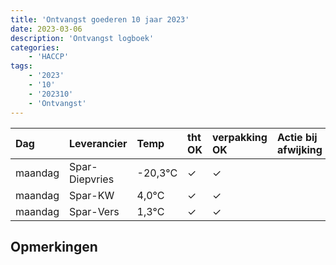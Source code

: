 ```yaml
---
title: 'Ontvangst goederen 10 jaar 2023'
date: 2023-03-06
description: 'Ontvangst logboek'
categories:
    - 'HACCP'
tags:
    - '2023'
    - '10'
    - '202310'
    - 'Ontvangst'
---
```

| Dag | Leverancier | Temp | tht OK | verpakking OK | Actie bij afwijking | Controle door |
|:---|:---|:---|:---|:---|:---|:---|
| maandag | Spar-Diepvries | -20,3°C | &check; | &check; | | DPater |
| maandag | Spar-KW | 4,0°C | &check; | &check; | | DPater |
| maandag | Spar-Vers | 1,3°C | &check; | &check; | | DPater |

## Opmerkingen


